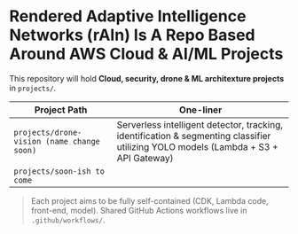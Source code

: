 # Rendered Adaptive Intelligence Networks (rAIn) Is A Repo Based Around AWS Cloud & AI/ML Projects

This repository will hold **Cloud, security, drone & ML architexture projects** in `projects/`.

| Project Path | One-liner |
|--------------|-----------|
| `projects/drone-vision (name change soon)` | Serverless intelligent detector, tracking, identification & segmenting classifier utilizing YOLO models (Lambda + S3 + API Gateway) |
| `projects/soon-ish to come` |

> Each project aims to be fully self-contained (CDK, Lambda code, front-end, model).
> Shared GitHub Actions workflows live in `.github/workflows/`.
